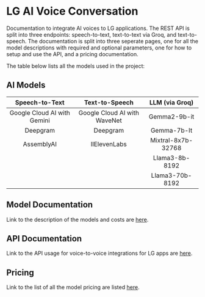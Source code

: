 # LG AI Voice Conversation

Documentation to integrate AI voices to LG applications. The REST API is split into three endpoints: speech-to-text, text-to-text via Groq, and text-to-speech. The documentation is split into three seperate pages, one for all the model descriptions with required and optional parameters, one for how to setup and use the API, and a pricing documentation.

The table below lists all the models used in the project:


## AI Models

|        Speech-to-Text       |              Text-to-Speech           |   LLM (via Groq)   |
| :-------------------------: | :-----------------------------------: | :----------------: |
| Google Cloud AI with Gemini |      Google Cloud AI with WaveNet     |    Gemma2-9b-it    |
|          Deepgram           |                Deepgram               |    Gemma-7b-It     |
|         AssemblyAI          |              llElevenLabs             | Mixtral-8x7b-32768 |
|                             |                                       |   Llama3-8b-8192   |
|                             |                                       |   Llama3-70b-8192  |


## Model Documentation

Link to the description of the models and costs are [here](./docs/models.md).


## API Documentation

Link to the API usage for voice-to-voice integrations for LG apps are [here](./docs/api.md).


## Pricing

Link to the list of all the model pricing are listed [here](./docs/pricing.md).
